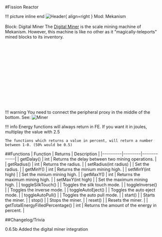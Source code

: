#Fission Reactor

!!! picture inline end
    ![Header](https://srendi.de/wp-content/uploads/2021/05/Digital-Miner.png){ align=right }
    Mod: Mekanism <br><br/>
    Block: Digital Miner
The [Digital Miner](https://wiki.aidancbrady.com/wiki/Digital_Miner) is the scale mining machine of Mekanism. However, this machine is like no other as it "magically-teleports" mined blocks to its inventory.

<br><br/>
<br><br/>
<br><br/>
<br><br/>
<br><br/>
<br><br/>

!!! warning
    You need to connect the peripheral proxy in the middle of the bottom. See:
    ![Miner](https://srendi.de/wp-content/uploads/2021/05/Bild_2021-05-31_141652.png)

!!! info
    Energy functions will always return in FE. If you want it in joules, multiplay the value with 2.5

    The functions which returns a value in percent, will return a number between 1-0. (50% would be 0.5)

##Functions
| Function | Returns | Description |
|----------|---------|-------------|
| getDalay() | int | Returns the delay between two mining operations. |
| getRadius() | int | Returns the radius. |
| setRadius(int radius) | | Set the radius. |
| getMinY() | int | Returns the minium mining high. |
| setMinY(int high) | | Set the minium mining high. |
| getMaxY() | int | Returns the maximum mining high. |
| setMaxY(int high) | | Set the maximum mining high. |
| toggleSilkTouch() | | Toggles the silk touch mode. |
| toggleInverse() | | Toggles the inverse mode. |
| toggleAutoEject() | | Toggles the auto eject mode. |
| toggleAutoPull() | | Toggles the auto pull mode. |
| start() | | Starts the miner. |
| stop() | | Stops the miner. |
| reset() | | Resets the miner. |
| getTotalEnergyFilledPercentage() | int | Returns the amount of the energy in percent. |

##Changelog/Trivia

0.6.5b
Added the digital miner integration
